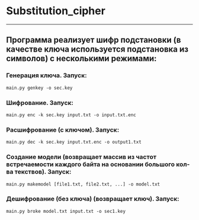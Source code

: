 # Substitution_cipher
___
## Программа реализует шифр подстановки (в качестве ключа используется подстановка из символов) c несколькими режимами:
### Генерация ключа. Запуск:
    main.py genkey -o sec.key
### Шифрование. Запуск:
    main.py enc -k sec.key input.txt -o input.txt.enc
### Расшифрование (с ключом). Запуск:
    main.py dec -k sec.key input.txt.enc -o output1.txt
### Создание модели (возвращает массив из частот встречаемости каждого байта на основании большого кол-ва текствов). Запуск:
    main.py makemodel [file1.txt, file2.txt, ...] -o model.txt
### Дешифрование (без ключа) (возвращает ключ). Запуск:
    main.py broke model.txt input.txt -o sec1.key
